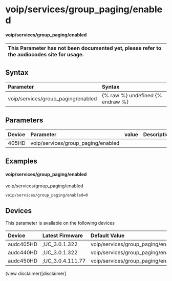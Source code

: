 ﻿---
description: voip/services/group_paging/enabled
search: false
---

# voip/services/group_paging/enabled

#### voip/services/group_paging/enabled


| This Parameter has not been documented yet, please refer to the audiocodes site for usage.  |
| :--- |

## Syntax
| Parameter | Syntax |
| :--- | :--- |
|voip/services/group_paging/enabled | {% raw %} undefined {% endraw %} |

## Parameters
|Device|Parameter|value|Description|
|:---|:---|:---|:---|
| 405HD | voip/services/group_paging/enabled |  |  |

## Examples
#### voip/services/group_paging/enabled

voip/services/group_paging/enabled

```
voip/services/group_paging/enabled=0
```

## Devices
This parameter is available on the following devices

| Device | Latest Firmware | Default Value |
|:---|:---|:---|
| audc405HD | ;UC_3.0.1.322 | voip/services/group_paging/enabled=0 
| audc440HD | ;UC_3.0.1.322 | voip/services/group_paging/enabled=0 
| audc450HD | ;UC_3.0.4.111.77 | voip/services/group_paging/enabled=0 

(view disclaimer)[disclaimer]
